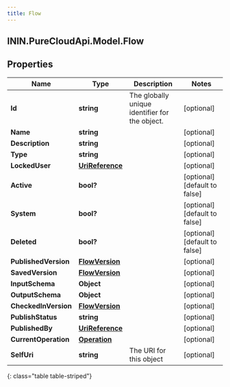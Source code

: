 ```yaml
---
title: Flow
---
```

## ININ.PureCloudApi.Model.Flow

## Properties

|Name | Type | Description | Notes|
|------------ | ------------- | ------------- | -------------|
| **Id** | **string** | The globally unique identifier for the object. | [optional] |
| **Name** | **string** |  | [optional] |
| **Description** | **string** |  | [optional] |
| **Type** | **string** |  | [optional] |
| **LockedUser** | [**UriReference**](UriReference.html) |  | [optional] |
| **Active** | **bool?** |  | [optional] [default to false]|
| **System** | **bool?** |  | [optional] [default to false]|
| **Deleted** | **bool?** |  | [optional] [default to false]|
| **PublishedVersion** | [**FlowVersion**](FlowVersion.html) |  | [optional] |
| **SavedVersion** | [**FlowVersion**](FlowVersion.html) |  | [optional] |
| **InputSchema** | **Object** |  | [optional] |
| **OutputSchema** | **Object** |  | [optional] |
| **CheckedInVersion** | [**FlowVersion**](FlowVersion.html) |  | [optional] |
| **PublishStatus** | **string** |  | [optional] |
| **PublishedBy** | [**UriReference**](UriReference.html) |  | [optional] |
| **CurrentOperation** | [**Operation**](Operation.html) |  | [optional] |
| **SelfUri** | **string** | The URI for this object | [optional] |
{: class="table table-striped"}


